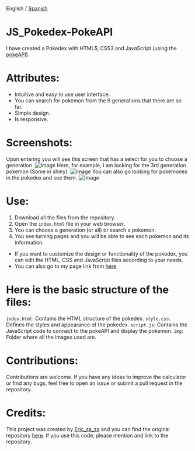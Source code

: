 English / [Spanish](https://github.com/ericsaza/JS_Pokedex-PokeAPI/blob/main/README_es.md)
# JS_Pokedex-PokeAPI
I have created a Pokedex with HTML5, CSS3 and JavaScript (using the [pokeAPI](https://pokeapi.co)).

# Attributes:
- Intuitive and easy to use user interface.
- You can search for pokemon from the 9 generations that there are so far.
- Simple design.
- Is responsive.

# Screenshots:
Upon entering you will see this screen that has a select for you to choose a generation.
![image](https://github.com/ericsaza/JS_Pokedex-PokeAPI/assets/94136968/ab5294b4-8477-44aa-beb1-b036a25cf14f)
Here, for example, I am looking for the 3rd generation pokemon (Some in shiny).
![image](https://github.com/ericsaza/JS_Pokedex-PokeAPI/assets/94136968/3a98bd36-ca59-45aa-a6bf-ca8713220ed2)
You can also go looking for pokémones in the pokedex and see them.
![image](https://github.com/ericsaza/JS_Pokedex-PokeAPI/assets/94136968/a89a8eb3-8ef1-4951-8591-109d1974e417)


# Use:
1. Download all the files from the repository.
2. Open the `index.html` file in your web browser.
3. You can choose a generation (or all) or search a pokemon.
4. You see turning pages and you will be able to see each pokemon and its information.
- If you want to customize the design or functionality of the pokedex, you can edit the HTML, CSS and JavaScript files according to your needs.
- You can also go to my page link from [here](https://ericsaza.github.io/JS_Pokedex-PokeAPI/).

# Here is the basic structure of the files:
`index.html`: Contains the HTML structure of the pokedex.
`style.css`: Defines the styles and appearance of the pokedex.
`script.js`: Contains the JavaScript code to connect to the pokeAPI and display the pokemon.
`img`: Folder where all the images used are.

# Contributions:
Contributions are welcome. If you have any ideas to improve the calculator or find any bugs, feel free to open an issue or submit a pull request in the repository.

# Credits:
This project was created by [Eric_sa_za](https://github.com/ericsaza/) and you can find the original repository [here](https://github.com/ericsaza/JS_Pokedex-PokeAPI/).
If you use this code, please mention and link to the repository.
